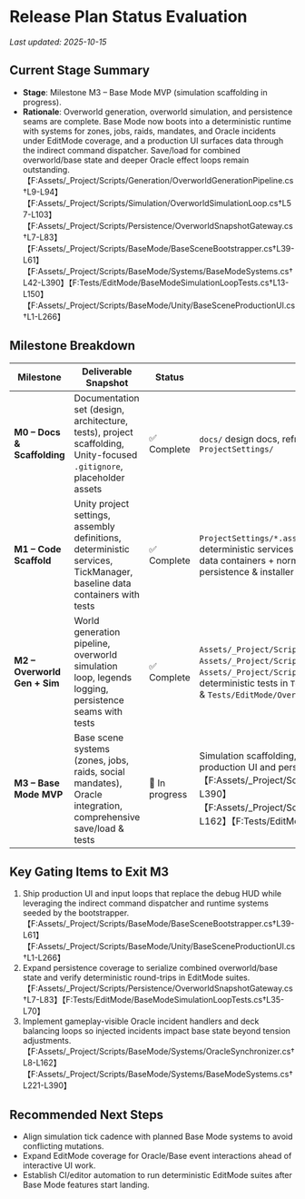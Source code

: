 # Release Plan Status Evaluation

_Last updated: 2025-10-15_

## Current Stage Summary
- **Stage**: Milestone M3 – Base Mode MVP (simulation scaffolding in progress).
- **Rationale**: Overworld generation, overworld simulation, and persistence seams are complete. Base Mode now boots into a deterministic runtime with systems for zones, jobs, raids, mandates, and Oracle incidents under EditMode coverage, and a production UI surfaces data through the indirect command dispatcher. Save/load for combined overworld/base state and deeper Oracle effect loops remain outstanding.【F:Assets/_Project/Scripts/Generation/OverworldGenerationPipeline.cs†L9-L94】【F:Assets/_Project/Scripts/Simulation/OverworldSimulationLoop.cs†L57-L103】【F:Assets/_Project/Scripts/Persistence/OverworldSnapshotGateway.cs†L7-L83】【F:Assets/_Project/Scripts/BaseMode/BaseSceneBootstrapper.cs†L39-L61】【F:Assets/_Project/Scripts/BaseMode/Systems/BaseModeSystems.cs†L42-L390】【F:Tests/EditMode/BaseModeSimulationLoopTests.cs†L13-L150】【F:Assets/_Project/Scripts/BaseMode/Unity/BaseSceneProductionUI.cs†L1-L266】

## Milestone Breakdown

| Milestone | Deliverable Snapshot | Status | Evidence |
| --- | --- | --- | --- |
| **M0 – Docs & Scaffolding** | Documentation set (design, architecture, tests), project scaffolding, Unity-focused `.gitignore`, placeholder assets | ✅ Complete | `docs/` design docs, refreshed `README.md`, Unity folder layout in `Assets/` and `ProjectSettings/` |
| **M1 – Code Scaffold** | Unity project settings, assembly definitions, deterministic services, TickManager, baseline data containers with tests | ✅ Complete | `ProjectSettings/*.asset`, asmdefs in `Assets/_Project/Scripts/**`, deterministic services & tick manager (`Assets/_Project/Scripts/Core/**`), data containers + normalizer (`Assets/_Project/Scripts/Core/Data/*.cs`), persistence & installer coverage in `Tests/EditMode/*.cs` |
| **M2 – Overworld Gen + Sim** | World generation pipeline, overworld simulation loop, legends logging, persistence seams with tests | ✅ Complete | `Assets/_Project/Scripts/Generation/OverworldGenerationPipeline.cs`, `Assets/_Project/Scripts/Simulation/**`, persistence gateway in `Assets/_Project/Scripts/Persistence/OverworldSnapshotGateway.cs`, deterministic tests in `Tests/EditMode/OverworldGenerationPipelineTests.cs` & `Tests/EditMode/OverworldSimulationLoopTests.cs` |
| **M3 – Base Mode MVP** | Base scene systems (zones, jobs, raids, social mandates), Oracle integration, comprehensive save/load & tests | 🚧 In progress | Simulation scaffolding, Oracle hooks, and deterministic tests exist; production UI and persistence expansion outstanding.【F:Assets/_Project/Scripts/BaseMode/Systems/BaseModeSystems.cs†L42-L390】【F:Assets/_Project/Scripts/BaseMode/Systems/OracleSynchronizer.cs†L8-L162】【F:Tests/EditMode/BaseModeSimulationLoopTests.cs†L13-L71】 |

## Key Gating Items to Exit M3
1. Ship production UI and input loops that replace the debug HUD while leveraging the indirect command dispatcher and runtime systems seeded by the bootstrapper.【F:Assets/_Project/Scripts/BaseMode/BaseSceneBootstrapper.cs†L39-L61】【F:Assets/_Project/Scripts/BaseMode/Unity/BaseSceneProductionUI.cs†L1-L266】
2. Expand persistence coverage to serialize combined overworld/base state and verify deterministic round-trips in EditMode suites.【F:Assets/_Project/Scripts/Persistence/OverworldSnapshotGateway.cs†L7-L83】【F:Tests/EditMode/BaseModeSimulationLoopTests.cs†L35-L70】
3. Implement gameplay-visible Oracle incident handlers and deck balancing loops so injected incidents impact base state beyond tension adjustments.【F:Assets/_Project/Scripts/BaseMode/Systems/OracleSynchronizer.cs†L8-L162】【F:Assets/_Project/Scripts/BaseMode/Systems/BaseModeSystems.cs†L221-L390】

## Recommended Next Steps
- Align simulation tick cadence with planned Base Mode systems to avoid conflicting mutations.
- Expand EditMode coverage for Oracle/Base event interactions ahead of interactive UI work.
- Establish CI/editor automation to run deterministic EditMode suites after Base Mode features start landing.
